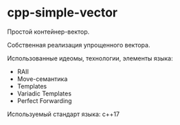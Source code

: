 # cpp-simple-vector
Простой контейнер-вектор.

Собственная реализация упрощенного вектора.

Использованные идеомы, технологии, элементы языка:
* RAII
* Move-семантика
* Templates
* Variadic Templates
* Perfect Forwarding

Используемый стандарт языка: c++17
